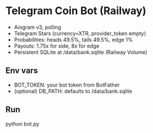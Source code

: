 # Telegram Coin Bot (Railway)

- Aiogram v3, polling
- Telegram Stars (currency=XTR, provider_token empty)
- Probabilities: heads 49.5%, tails 49.5%, edge 1%
- Payouts: 1.75x for side, 8x for edge
- Persistent SQLite at /data/bank.sqlite (Railway Volume)

## Env vars
- BOT_TOKEN: your bot token from BotFather
- (optional) DB_PATH: defaults to /data/bank.sqlite

## Run
python bot.py
